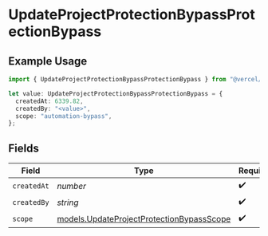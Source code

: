 # UpdateProjectProtectionBypassProtectionBypass

## Example Usage

```typescript
import { UpdateProjectProtectionBypassProtectionBypass } from "@vercel/sdk/models/updateprojectprotectionbypassop.js";

let value: UpdateProjectProtectionBypassProtectionBypass = {
  createdAt: 6339.82,
  createdBy: "<value>",
  scope: "automation-bypass",
};
```

## Fields

| Field                                                                                        | Type                                                                                         | Required                                                                                     | Description                                                                                  |
| -------------------------------------------------------------------------------------------- | -------------------------------------------------------------------------------------------- | -------------------------------------------------------------------------------------------- | -------------------------------------------------------------------------------------------- |
| `createdAt`                                                                                  | *number*                                                                                     | :heavy_check_mark:                                                                           | N/A                                                                                          |
| `createdBy`                                                                                  | *string*                                                                                     | :heavy_check_mark:                                                                           | N/A                                                                                          |
| `scope`                                                                                      | [models.UpdateProjectProtectionBypassScope](../models/updateprojectprotectionbypassscope.md) | :heavy_check_mark:                                                                           | N/A                                                                                          |